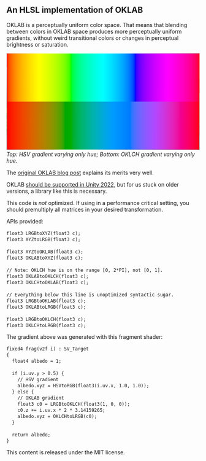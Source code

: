 ## An HLSL implementation of OKLAB

OKLAB is a perceptually uniform color space. That means that blending
between colors in OKLAB space produces more perceptually uniform gradients,
without weird transitional colors or changes in perceptual brightness or
saturation.

![HSV vs OKLCH gradient](hsv_vs_oklab_gradient.PNG)
*Top: HSV gradient varying only hue; Bottom: OKLCH gradient varying only hue.*

The [original OKLAB blog post](https://bottosson.github.io/posts/oklab/)
explains its merits very well.

OKLAB [should be supported in Unity
2022](https://twitter.com/bjornornorn/status/1512428218892095496?lang=en), but
for us stuck on older versions, a library like this is necessary.

This code is *not* optimized. If using in a performance
critical setting, you should premultiply all matrices in your desired
transformation.

APIs provided:
```
float3 LRGBtoXYZ(float3 c);
float3 XYZtoLRGB(float3 c);

float3 XYZtoOKLAB(float3 c);
float3 OKLABtoXYZ(float3 c);

// Note: OKLCH hue is on the range [0, 2*PI], not [0, 1].
float3 OKLABtoOKLCH(float3 c);
float3 OKLCHtoOKLAB(float3 c);

// Everything below this line is unoptimized syntactic sugar.
float3 LRGBtoOKLAB(float3 c);
float3 OKLABtoLRGB(float3 c);

float3 LRGBtoOKLCH(float3 c);
float3 OKLCHtoLRGB(float3 c);
```

The gradient above was generated with this fragment shader:
```
fixed4 frag(v2f i) : SV_Target
{
  float4 albedo = 1;

  if (i.uv.y > 0.5) {
    // HSV gradient
    albedo.xyz = HSVtoRGB(float3(i.uv.x, 1.0, 1.0));
  } else {
    // OKLAB gradient
    float3 c0 = LRGBtoOKLCH(float3(1, 0, 0));
    c0.z += i.uv.x * 2 * 3.14159265;
    albedo.xyz = OKLCHtoLRGB(c0);
  }

  return albedo;
}
```

This content is released under the MIT license.

